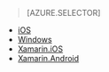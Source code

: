 > [AZURE.SELECTOR]
- [iOS](../articles/app-service-mobile-dotnet-backend-ios-get-started-users-preview.md)
- [Windows](../articles/app-service-mobile-dotnet-backend-windows-store-dotnet-get-started-users-preview.md)
- [Xamarin.iOS](../articles/app-service-mobile-dotnet-backend-xamarin-ios-get-started-users-preview.md)
- [Xamarin.Android](../articles/app-service-mobile-dotnet-backend-xamarin-android-get-started-users-preview.md)

